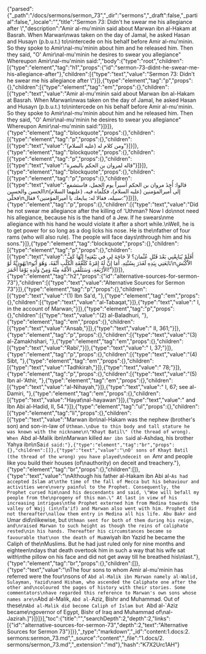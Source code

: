 {"parsed":{"_path":"/docs/sermons/sermon_73","_dir":"sermons","_draft":false,"_partial":false,"_locale":"","title":"Sermon 73:  Didn't he swear me his allegiance after \\","description":"Amir al-mu'minin said about Marwan ibn al-Hakam at Basrah. When Marwan\nwas taken on the day of Jamal, he asked Hasan and Husayn (p.b.u.t.) to\nintercede on his behalf before Amir al-mu'minin. So they spoke to Amir\nal-mu'minin about him and he released him. Then they said, \"O' Amir\nal-mu'minin he desires to swear you allegiance\" Whereupon Amir\nal-mu'minin said:","body":{"type":"root","children":[{"type":"element","tag":"h1","props":{"id":"sermon-73-didnt-he-swear-me-his-allegiance-after"},"children":[{"type":"text","value":"Sermon 73:  Didn't he swear me his allegiance after \\"}]},{"type":"element","tag":"p","props":{},"children":[{"type":"element","tag":"em","props":{},"children":[{"type":"text","value":"Amir al-mu'minin said about Marwan ibn al-Hakam at Basrah. When Marwan\nwas taken on the day of Jamal, he asked Hasan and Husayn (p.b.u.t.) to\nintercede on his behalf before Amir al-mu'minin. So they spoke to Amir\nal-mu'minin about him and he released him. Then they said, \"O' Amir\nal-mu'minin he desires to swear you allegiance\" Whereupon Amir\nal-mu'minin said:"}]}]},{"type":"element","tag":"blockquote","props":{},"children":[{"type":"element","tag":"p","props":{},"children":[{"type":"text","value":"ومن كلام له (عليه السلام)"}]}]},{"type":"element","tag":"blockquote","props":{},"children":[{"type":"element","tag":"p","props":{},"children":[{"type":"text","value":"قاله لمروان بن الحكم بالبصرة"}]}]},{"type":"element","tag":"blockquote","props":{},"children":[{"type":"element","tag":"p","props":{},"children":[{"type":"text","value":"قالوا: أُخِذَ مروان بن الحكم أَسيراً يوم الجمل، فاستشفع الحسن والحسين\n(عليهما السلام) إلى أَميرالمؤمنين (عليه السلام)، فكلّماه فيه، فخلّى\nسبيله، فقالا له: يبايعك يا أميرالمؤمنين؟ فقال:"}]}]},{"type":"element","tag":"p","props":{},"children":[{"type":"text","value":"Did he not swear me allegiance after the killing of 'Uthman? Now I do\nnot need his allegiance, because his is the hand of a Jew. If he swears\nme allegiance with his hand he would violate it after a short while.\nWell, he is to get power for so long as a dog licks his nose. He is the\nfather of four rams (who will also rule). The people will face days\nthrough him and his sons."}]},{"type":"element","tag":"blockquote","props":{},"children":[{"type":"element","tag":"p","props":{},"children":[{"type":"text","value":"أَفَلَمْ يُبَايِعْنِي بَعْدَ قَتْلِ عُثْمانَ؟ لاَ حَاجَةَ لِي في بَيْعَتِهِ! إِنِّهَا كَفٌّ يَهُودِيَّةٌ لَوْ\nبَايَعَنِي بِيَدِهِ لَغَدَرَ بِسُبَّتِهِ. أَمَا إِنَّ لَهُ إِمْرَةً كَلَعْقَةِ الْكَلْبِ أَنْفَهُ، وَهُوَ أَبُو\nالاْكُبُشِ الاْرْبَعَةِ، وَسَتَلْقَى الاْمَّة مِنْهُ وَمِنْ وَلَدِهِ يَوْمَاً أَحْمَرَ!"}]}]},{"type":"element","tag":"h2","props":{"id":"alternative-sources-for-sermon-73"},"children":[{"type":"text","value":"Alternative Sources for Sermon 73"}]},{"type":"element","tag":"p","props":{},"children":[{"type":"text","value":"(1) Ibn Sa'd, "},{"type":"element","tag":"em","props":{},"children":[{"type":"text","value":"al-Tabaqat,"}]},{"type":"text","value":" I, in the account of Marwan;"}]},{"type":"element","tag":"p","props":{},"children":[{"type":"text","value":"(2) al-Baladhuri, "},{"type":"element","tag":"em","props":{},"children":[{"type":"text","value":"Ansab,"}]},{"type":"text","value":" II, 361;"}]},{"type":"element","tag":"p","props":{},"children":[{"type":"text","value":"(3) al-Zamakhshari, "},{"type":"element","tag":"em","props":{},"children":[{"type":"text","value":"Rabi',"}]},{"type":"text","value":" I, 37;"}]},{"type":"element","tag":"p","props":{},"children":[{"type":"text","value":"(4) Sibt, "},{"type":"element","tag":"em","props":{},"children":[{"type":"text","value":"Tadhkirah,"}]},{"type":"text","value":" 78;"}]},{"type":"element","tag":"p","props":{},"children":[{"type":"text","value":"(5) Ibn al-'Athir, "},{"type":"element","tag":"em","props":{},"children":[{"type":"text","value":"al-Nihayah,"}]},{"type":"text","value":" I, 67; see al-Damiri, "},{"type":"element","tag":"em","props":{},"children":[{"type":"text","value":"Hayat\nal-hayawan"}]},{"type":"text","value":" and Ibn Abi al-Hadid, II, 54."}]},{"type":"element","tag":"ul","props":{},"children":[{"type":"element","tag":"li","props":{},"children":[{"type":"text","value":"Marwan ibn\nal-Hakam was the nephew (brother's son) and son-in-law of `Uthman.\nDue to thin body and tall stature he was known with the nickname\n\"Khayt Batil\" (the thread of wrong). When `Abd al-Malik ibn\nMarwan killed `Amr ibn Sa`id al-Ashdaq, his brother Yahya ibn\nSa`id said:"},{"type":"element","tag":"br","props":{},"children":[]},{"type":"text","value":"\nO' sons of Khayt Batil (the thread of the wrong) you have played\ndeceit on `Amr and people like you build their houses (of\nauthority) on deceit and treachery."},{"type":"element","tag":"br","props":{},"children":[]},{"type":"text","value":"\nAlthough his father al-Hakam ibn Abi al-`As had accepted Islam at\nthe time of the fall of Mecca but his behaviour and activities were\nvery painful to the Prophet. Consequently, the Prophet cursed him\nand his descendants and said, \"Woe will befall my people from the\nprogeny of this man.\" At last in view of his increasing intrigues\nthe Prophet externed him from Medina towards the valley of Wajj (in\nTa'if) and Marwan also went with him. Prophet did not thereafter\nallow them entry in Medina all his life. Abu Bakr and `Umar did\nlikewise, but `Uthman sent for both of them during his reign, and\nraised Marwan to such height as though the reins of caliphate rested\nin his hands. Thereafter his circumstances became so favourable that\non the death of Mu`awiyah ibn Yazid he became the Caliph of the\nMuslims. But he had just ruled only for nine months and eighteen\ndays that death overtook him in such a way that his wife sat with\nthe pillow on his face and did not get away till he breathed his\nlast."},{"type":"element","tag":"br","props":{},"children":[]},{"type":"text","value":"\nThe four sons to whom Amir al-mu'minin has referred were the four\nsons of `Abd al-Malik ibn Marwan namely al-Walid, Sulayman, Yazid\nand Hisham, who ascended the Caliphate one after the other and\ncoloured the pages of history with their stories. Some commentators\nhave regarded this reference to Marwan's own sons whose names are\n`Abd al-Malik, `Abd al-`Aziz, Bishr and Muhammad. Out of these\n`Abd al-Malik did become Caliph of Islam but `Abd al-`Aziz became\ngovernor of Egypt, Bishr of Iraq and Muhammad of\nal-Jazirah.]"}]}]}],"toc":{"title":"","searchDepth":2,"depth":2,"links":[{"id":"alternative-sources-for-sermon-73","depth":2,"text":"Alternative Sources for Sermon 73"}]}},"_type":"markdown","_id":"content:1.docs:2. sermons:sermon_73.md","_source":"content","_file":"1.docs/2. sermons/sermon_73.md","_extension":"md"},"hash":"K7X2Urc1AH"}